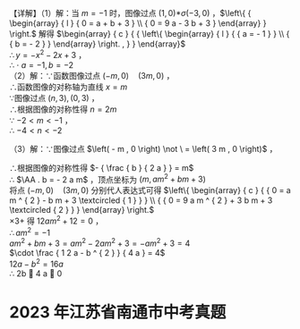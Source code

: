 【详解】（1）解：当 $m = - 1$ 时，图像过点 $\left( 1 , 0 \right) \mathcal { \ast } \sigma \left( - 3 , 0 \right)$ ，$\left\{ { \begin{array} { l } { 0 = a + b + 3 } \\ { 0 = 9 a - 3 b + 3 } \end{array} } \right.$ 解得 $\begin{array} { c } { { \left\{ \begin{array} { l } { { a = - 1 } } \\ { { b = - 2 } } \end{array} \right. , } } \end{array}$   
$\therefore y = - x ^ { 2 } - 2 x + 3$ ，  
∴ $\cdot \ a = - 1 , b = - 2$   
（2）解：∵函数图像过点 $\left( - m , 0 \right) \quad \left( 3 m , 0 \right)$ ，  
∴函数图像的对称轴为直线 $x = m$   
∵图像过点 $\left( n , 3 \right) , \left( 0 , 3 \right)$ ，  
∴根据图像的对称性得 $n = 2 m$   
∵ $- 2 < m < - 1$ ，  
∴ $- 4 < n < - 2$

（3）解：∵图像过点 $\left( - m , 0 \right) \not \ = \left( 3 m , 0 \right)$ ，

∴根据图像的对称性得 $- { \frac { b } { 2 a } } = m$   
∴ $\AA . b = - 2 a m$ ，顶点坐标为 $\left( m , a m ^ { 2 } + b m + 3 \right)$   
将点 $\left( - m , 0 \right) \quad \left( 3 m , 0 \right)$ 分别代人表达式可得 $\left\{ \begin{array} { c } { { 0 = a m ^ { 2 } - b m + 3 \textcircled { 1 } } } \\ { { 0 = 9 a m ^ { 2 } + 3 b m + 3 \textcircled { 2 } } } \end{array} \right.$   
$\times 3 +$ 得 $1 2 a m ^ { 2 } + 1 2 = 0$ ，   
$\therefore a m ^ { 2 } = - 1$   
$a m ^ { 2 } + b m + 3 = a m ^ { 2 } - 2 a m ^ { 2 } + 3 = - a m ^ { 2 } + 3 = 4$   
$\cdot \frac { 1 2 a - b ^ { 2 } } { 4 a } = 4$   
$1 2 a - b ^ { 2 } = 1 6 a$   
∴ 2b  4 a  0

# 2023 年江苏省南通市中考真题
